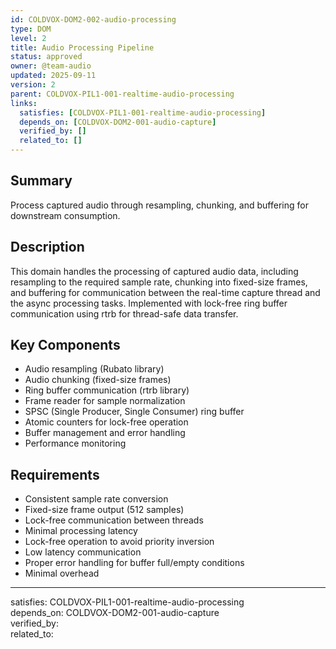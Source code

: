 ```yaml
---
id: COLDVOX-DOM2-002-audio-processing
type: DOM
level: 2
title: Audio Processing Pipeline
status: approved
owner: @team-audio
updated: 2025-09-11
version: 2
parent: COLDVOX-PIL1-001-realtime-audio-processing
links:
  satisfies: [COLDVOX-PIL1-001-realtime-audio-processing]
  depends_on: [COLDVOX-DOM2-001-audio-capture]
  verified_by: []
  related_to: []
---
```


## Summary
Process captured audio through resampling, chunking, and buffering for downstream consumption.

## Description
This domain handles the processing of captured audio data, including resampling to the required sample rate, chunking into fixed-size frames, and buffering for communication between the real-time capture thread and the async processing tasks. Implemented with lock-free ring buffer communication using rtrb for thread-safe data transfer.

## Key Components
- Audio resampling (Rubato library)
- Audio chunking (fixed-size frames)
- Ring buffer communication (rtrb library)
- Frame reader for sample normalization
- SPSC (Single Producer, Single Consumer) ring buffer
- Atomic counters for lock-free operation
- Buffer management and error handling
- Performance monitoring

## Requirements
- Consistent sample rate conversion
- Fixed-size frame output (512 samples)
- Lock-free communication between threads
- Minimal processing latency
- Lock-free operation to avoid priority inversion
- Low latency communication
- Proper error handling for buffer full/empty conditions
- Minimal overhead

---
satisfies: COLDVOX-PIL1-001-realtime-audio-processing  
depends_on: COLDVOX-DOM2-001-audio-capture  
verified_by:  
related_to: